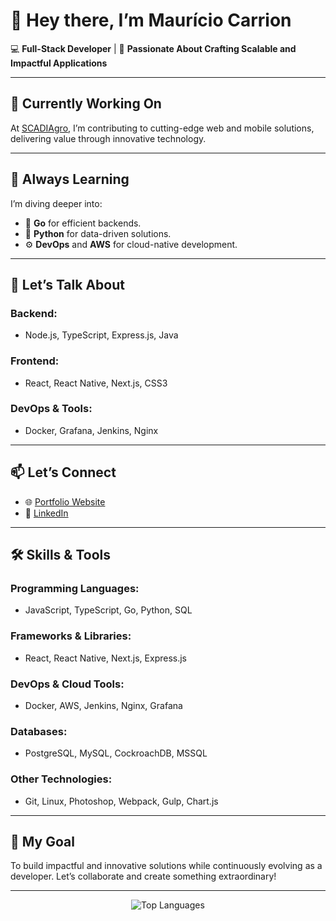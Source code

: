 # 👋 Hey there, I’m Maurício Carrion  
💻 **Full-Stack Developer** | 🚀 **Passionate About Crafting Scalable and Impactful Applications**

---

## 🔭 **Currently Working On**  
At [SCADIAgro](https://scadiagro.com.br/), I’m contributing to cutting-edge web and mobile solutions, delivering value through innovative technology.  

---

## 🌱 **Always Learning**  
I’m diving deeper into:  
- 🐹 **Go** for efficient backends.  
- 🐍 **Python** for data-driven solutions.  
- ⚙️ **DevOps** and **AWS** for cloud-native development.  

---

## 💬 **Let’s Talk About**  
### **Backend**:  
- Node.js, TypeScript, Express.js, Java  

### **Frontend**:  
- React, React Native, Next.js, CSS3  

### **DevOps & Tools**:  
- Docker, Grafana, Jenkins, Nginx  

---

## 📫 **Let’s Connect**  
- 🌐 [Portfolio Website](https://mauriciocarrion.tech)  
- 💼 [LinkedIn](https://www.linkedin.com/in/mauriciocarrionsjn/)  

---

## 🛠️ **Skills & Tools**  
### **Programming Languages**:  
- JavaScript, TypeScript, Go, Python, SQL  

### **Frameworks & Libraries**:  
- React, React Native, Next.js, Express.js  

### **DevOps & Cloud Tools**:  
- Docker, AWS, Jenkins, Nginx, Grafana  

### **Databases**:  
- PostgreSQL, MySQL, CockroachDB, MSSQL  

### **Other Technologies**:  
- Git, Linux, Photoshop, Webpack, Gulp, Chart.js  

---

## 🎯 **My Goal**  
To build impactful and innovative solutions while continuously evolving as a developer. Let’s collaborate and create something extraordinary!  

---

<p align="center">  
  <img src="https://github-readme-stats.vercel.app/api/top-langs?username=mauricio-carrion&show_icons=true&locale=en&layout=compact" alt="Top Languages" />  
</p>  
